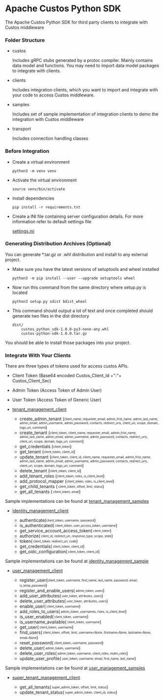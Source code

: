 # Apache Custos Python SDK
The Apache Custos Python SDK for  third party clients to  integrate with Custos middleware


### Folder Structure

 - custos
      
    Includes gRPC stubs generated by a protoc compiler. Mainly contains data model and functions. You may 
              need to import data model packages to integrate with clients. 
              
 - clients
      
     Includes integration clients, which you want to import and integrate with your code to access Custos middleware.
              
 - samples
      
   Includes set of sample implementation of  integration clients to demo the integration with  Custos middleware
              
 - transport
 
   Includes connection handling classes 
              

### Before  Integration

  -  Create a virtual environment
                
       ```
       python3 -m venv venv
        ```    
  -  Activate the virtual environment
        
       ```
       source venv/bin/activate
       ```
  -  Install dependencies
            
       ```
       pip install -r requirements.txt
       ```
  -  Create a INI file containing server configuration details. For more information refer to default settings file
            
       [settings.ini](transport/settings.ini)
       
### Generating Distribution Archives (Optional)

   You can generate *.tar.gz or .whl distribution and install to any external project. 
   
   - Make sure you have the latest versions of setuptools and wheel installed
    
       ```
       python3 -m pip install --user --upgrade setuptools wheel
       ``` 
   - Now run this command from the same directory where setup.py is located
   
        ```
        python3 setup.py sdist bdist_wheel
        ```
   - This command should output a lot of text and once completed should generate two files in the dist directory
   
        ```
        dist/
            custos_python_sdk-1.0.0-py3-none-any.whl
            custos-python-sdk-1.0.0.tar.gz
        ```     

You should be able to install those packages into your project.



### Integrate With Your Clients

There are three types of tokens used for access custos APIs.
   
   - Client Token (Base64 encoded Custos_Client_Id +":"+ Custos_Client_Sec)
   - Admin Token (Access Token of Admin User)
   - User Token (Access Token of Generic User)
      
   -  [tenant_management_client](clients/tenant_management_client.py)
   
      - create_admin_tenant (<sub><sup>client_name, requester_email, admin_frist_name,
                            admin_last_name, admin_email, admin_username, admin_password,
                            contacts, redirect_uris, client_uri, scope, domain, logo_uri, comment</sup></sub>)
      - create_tenant (<sub><sup>client_token, client_name, requester_email, admin_frist_name,
                            admin_last_name, admin_email, admin_username, admin_password,
                            contacts, redirect_uris, client_uri, scope, domain, logo_uri, comment</sup></sub>)
      - get_credentials (<sub><sup>client_token</sup></sub>)
      - get_tenant (<sub><sup>client_token, client_id</sup></sub>)
      - update_tenant (<sub><sup>client_token, client_id, client_name, requester_email, admin_frist_name,
                      admin_last_name, admin_email, admin_username, admin_password,
                      contacts, redirect_uris, client_uri, scope, domain, logo_uri, comment</sup></sub>)
      - delete_tenant (<sub><sup>client_token, client_id</sup></sub>)
      - add_tenant_roles (<sub><sup>client_token, roles, is_client_level</sup></sub>)
      - add_protocol_mapper (<sub><sup>client_token, roles, is_client_level</sup></sub>)
      - get_child_tenants (<sub><sup> client_token, offset, limit, status</sup></sub>)
      - get_all_tenants (<sub><sup> client_token, email</sup></sub>)
      
    
      
   Sample implementations can be found at [tenant_management_samples](samples/tenant_management_samples.py)
      
   -   [identity_management_client](clients/identity_management_client.py)
      
       - authenticate(<sub><sup>client_token, username, password</sup></sub>)
       - is_authenticated(<sub><sup> client_token, user_access_token, username</sup></sub>)
       - get_service_account_access_token(<sub><sup> client_token</sup></sub>)
       - authorize(<sub><sup> client_id, redirect_uri, response_type, scope, state</sup></sub>)
       - token(<sub><sup>  client_token, redirect_uri, code</sup></sub>)
       - get_credentials(<sub><sup>  client_token, client_id</sup></sub>)
       - get_oidc_configuration(<sub><sup> client_token, client_id</sup></sub>)
       
   Sample implementations can be found at [identity_management_sample](samples/identity_management_samples.py)
    
    
   - [user_management_client](clients/user_management_client.py)   
       
       - register_user(<sub><sup>client_token, username, first_name, last_name, password, email, is_temp_password</sup></sub>) 
       - register_and_enable_users(<sub><sup> admin_token, users</sup></sub>)
       - add_user_attributes(<sub><sup> user_token, attributes, users</sup></sub>)
       - delete_user_attributes(<sub><sup> user_token, attributes, users</sup></sub>)
       - enable_user(<sub><sup> client_token, username</sup></sub>)
       - add_roles_to_users(<sub><sup> admin_token, usernames, roles, is_client_level</sup></sub>)
       - is_user_enabled(<sub><sup>  client_token, username</sup></sub>)
       - is_username_available(<sub><sup> client_token, username</sup></sub>)
       - get_user(<sub><sup> client_token, username</sup></sub>)
       - find_users(<sub><sup> client_token, offset, limit, username=None, firstname=None, lastname=None, email=None</sup></sub>)
       - reset_password(<sub><sup> client_token, username, password</sup></sub>)
       - delete_user(<sub><sup>  admin_token, username</sup></sub>)
       - delete_user_roles(<sub><sup> admin_token, username, client_roles, realm_roles</sup></sub>)
       - update_user_profile(<sub><sup> user_token, username, email, first_name, last_name</sup></sub>)
       
       
   Sample implementations can be found at [user_management_samples](samples/user_management_sample.py)
       
       
       
   - [super_tenant_management_client](clients/super_tenant_management_client.py)
   
       - get_all_tenants(<sub><sup> super_admin_token, offset, limit, status</sup></sub>)
       - update_tenant_status(<sub><sup>  super_admin_token, client_id, status</sup></sub>)
 
  